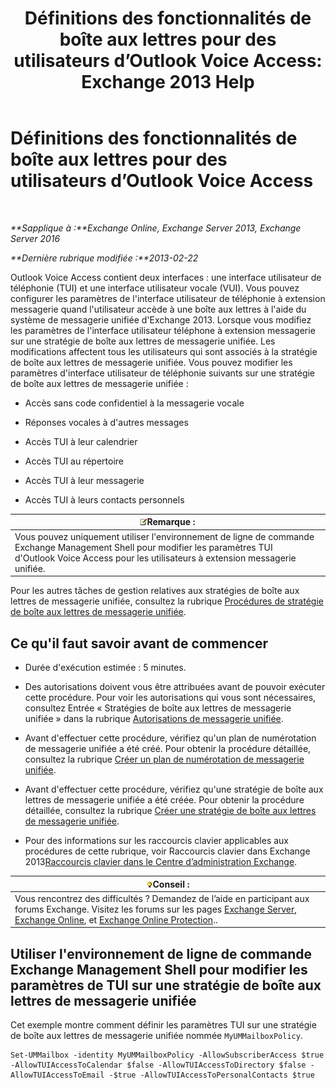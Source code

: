 ﻿---
title: 'Définitions des fonctionnalités de boîte aux lettres pour des utilisateurs d’Outlook Voice Access: Exchange 2013 Help'
TOCTitle: Définitions des fonctionnalités de boîte aux lettres pour des utilisateurs d’Outlook Voice Access
ms:assetid: 10960bf0-65cf-4d0b-bae5-d203c53662db
ms:mtpsurl: https://technet.microsoft.com/fr-fr/library/Aa996307(v=EXCHG.150)
ms:contentKeyID: 50555347
ms.date: 05/23/2018
mtps_version: v=EXCHG.150
ms.translationtype: MT
---

# Définitions des fonctionnalités de boîte aux lettres pour des utilisateurs d’Outlook Voice Access

 

_**Sapplique à :**Exchange Online, Exchange Server 2013, Exchange Server 2016_

_**Dernière rubrique modifiée :**2013-02-22_

Outlook Voice Access contient deux interfaces : une interface utilisateur de téléphonie (TUI) et une interface utilisateur vocale (VUI). Vous pouvez configurer les paramètres de l'interface utilisateur de téléphonie à extension messagerie quand l'utilisateur accède à une boîte aux lettres à l'aide du système de messagerie unifiée d'Exchange 2013. Lorsque vous modifiez les paramètres de l'interface utilisateur téléphone à extension messagerie sur une stratégie de boîte aux lettres de messagerie unifiée. Les modifications affectent tous les utilisateurs qui sont associés à la stratégie de boîte aux lettres de messagerie unifiée. Vous pouvez modifier les paramètres d'interface utilisateur de téléphonie suivants sur une stratégie de boîte aux lettres de messagerie unifiée :

  - Accès sans code confidentiel à la messagerie vocale

  - Réponses vocales à d'autres messages

  - Accès TUI à leur calendrier

  - Accès TUI au répertoire

  - Accès TUI à leur messagerie

  - Accès TUI à leurs contacts personnels

<table>
<thead>
<tr class="header">
<th><img src="images/JJ159664.note(EXCHG.150).gif" title="Remarque" alt="Remarque" />Remarque :</th>
</tr>
</thead>
<tbody>
<tr class="odd">
<td>Vous pouvez uniquement utiliser l'environnement de ligne de commande Exchange Management Shell pour modifier les paramètres TUI d'Outlook Voice Access pour les utilisateurs à extension messagerie unifiée.</td>
</tr>
</tbody>
</table>


Pour les autres tâches de gestion relatives aux stratégies de boîte aux lettres de messagerie unifiée, consultez la rubrique [Procédures de stratégie de boîte aux lettres de messagerie unifiée](um-mailbox-policy-procedures-exchange-2013-help.md).

## Ce qu'il faut savoir avant de commencer

  - Durée d'exécution estimée : 5 minutes.

  - Des autorisations doivent vous être attribuées avant de pouvoir exécuter cette procédure. Pour voir les autorisations qui vous sont nécessaires, consultez Entrée « Stratégies de boîte aux lettres de messagerie unifiée » dans la rubrique [Autorisations de messagerie unifiée](unified-messaging-permissions-exchange-2013-help.md).

  - Avant d'effectuer cette procédure, vérifiez qu'un plan de numérotation de messagerie unifiée a été créé. Pour obtenir la procédure détaillée, consultez la rubrique [Créer un plan de numérotation de messagerie unifiée](create-a-um-dial-plan-exchange-2013-help.md).

  - Avant d'effectuer cette procédure, vérifiez qu'une stratégie de boîte aux lettres de messagerie unifiée a été créée. Pour obtenir la procédure détaillée, consultez la rubrique [Créer une stratégie de boîte aux lettres de messagerie unifiée](create-a-um-mailbox-policy-exchange-2013-help.md).

  - Pour des informations sur les raccourcis clavier applicables aux procédures de cette rubrique, voir Raccourcis clavier dans Exchange 2013[Raccourcis clavier dans le Centre d’administration Exchange](keyboard-shortcuts-in-the-exchange-admin-center-exchange-online-protection-help.md).

<table>
<thead>
<tr class="header">
<th><img src="images/Bb125224.tip(EXCHG.150).gif" title="Conseil" alt="Conseil" />Conseil :</th>
</tr>
</thead>
<tbody>
<tr class="odd">
<td>Vous rencontrez des difficultés ? Demandez de l’aide en participant aux forums Exchange. Visitez les forums sur les pages <a href="https://go.microsoft.com/fwlink/p/?linkid=60612">Exchange Server</a>, <a href="https://go.microsoft.com/fwlink/p/?linkid=267542">Exchange Online</a>, et <a href="https://go.microsoft.com/fwlink/p/?linkid=285351">Exchange Online Protection</a>..</td>
</tr>
</tbody>
</table>


## Utiliser l'environnement de ligne de commande Exchange Management Shell pour modifier les paramètres de TUI sur une stratégie de boîte aux lettres de messagerie unifiée

Cet exemple montre comment définir les paramètres TUI sur une stratégie de boîte aux lettres de messagerie unifiée nommée `MyUMMailboxPolicy`.

    Set-UMMailbox -identity MyUMMailboxPolicy -AllowSubscriberAccess $true -AllowTUIAccessToCalendar $false -AllowTUIAccessToDirectory $false -AllowTUIAccessToEmail -$true -AllowTUIAccessToPersonalContacts $true

